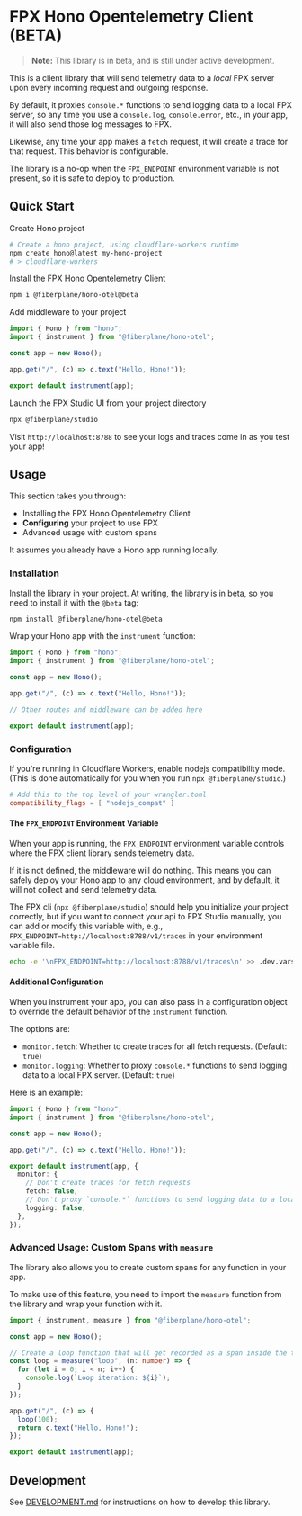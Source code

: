 # FPX Hono Opentelemetry Client (BETA)

> **Note:** This library is in beta, and is still under active development.

This is a client library that will send telemetry data to a *local* FPX server upon every incoming request and outgoing response.

By default, it proxies `console.*` functions to send logging data to a local FPX server, 
so any time you use a `console.log`, `console.error`, etc., in your app, it will also send those log messages to FPX.

Likewise, any time your app makes a `fetch` request, it will create a trace for that request. This behavior is configurable.

The library is a no-op when the `FPX_ENDPOINT` environment variable is not present, so it is safe to deploy to production.

## Quick Start

Create Hono project
```sh
# Create a hono project, using cloudflare-workers runtime
npm create hono@latest my-hono-project
# > cloudflare-workers
```

Install the FPX Hono Opentelemetry Client

```sh
npm i @fiberplane/hono-otel@beta
```

Add middleware to your project

```ts
import { Hono } from "hono";
import { instrument } from "@fiberplane/hono-otel";

const app = new Hono();

app.get("/", (c) => c.text("Hello, Hono!"));

export default instrument(app);
```

Launch the FPX Studio UI from your project directory

```sh
npx @fiberplane/studio
```

Visit `http://localhost:8788` to see your logs and traces come in as you test your app!

## Usage

This section takes you through:

- Installing the FPX Hono Opentelemetry Client
- **Configuring** your project to use FPX
- Advanced usage with custom spans

It assumes you already have a Hono app running locally.

### Installation

Install the library in your project. At writing, the library is in beta, so you need to install it with the `@beta` tag:

```bash
npm install @fiberplane/hono-otel@beta
```

Wrap your Hono app with the `instrument` function:

```typescript
import { Hono } from "hono";
import { instrument } from "@fiberplane/hono-otel";

const app = new Hono();

app.get("/", (c) => c.text("Hello, Hono!"));

// Other routes and middleware can be added here

export default instrument(app);
```

### Configuration

If you're running in Cloudflare Workers, enable nodejs compatibility mode. (This is done automatically for you when you run `npx @fiberplane/studio`.)

```toml
# Add this to the top level of your wrangler.toml
compatibility_flags = [ "nodejs_compat" ]
```

#### The `FPX_ENDPOINT` Environment Variable

When your app is running, the `FPX_ENDPOINT` environment variable controls where the FPX client library sends telemetry data.

If it is not defined, the middleware will do nothing. This means you can safely deploy your Hono app to any cloud environment, and by default, it will not collect and send telemetry data.

The FPX cli (`npx @fiberplane/studio`) should help you initialize your project correctly, but if you want to connect your api to FPX Studio manually, you can add or modify this variable with, e.g., `FPX_ENDPOINT=http://localhost:8788/v1/traces` in your environment variable file.

```sh
echo -e '\nFPX_ENDPOINT=http://localhost:8788/v1/traces\n' >> .dev.vars
```

#### Additional Configuration

When you instrument your app, you can also pass in a configuration object to override the default behavior of the `instrument` function.

The options are:

- `monitor.fetch`: Whether to create traces for all fetch requests. (Default: `true`)
- `monitor.logging`: Whether to proxy `console.*` functions to send logging data to a local FPX server. (Default: `true`)

Here is an example:

```typescript
import { Hono } from "hono";
import { instrument } from "@fiberplane/hono-otel";

const app = new Hono();

app.get("/", (c) => c.text("Hello, Hono!"));

export default instrument(app, {
  monitor: {
    // Don't create traces for fetch requests
    fetch: false,
    // Don't proxy `console.*` functions to send logging data to a local FPX server
    logging: false,
  },
});
```

### Advanced Usage: Custom Spans with `measure`

The library also allows you to create custom spans for any function in your app.

To make use of this feature, you need to import the `measure` function from the library and wrap your function with it.

```typescript
import { instrument, measure } from "@fiberplane/hono-otel";

const app = new Hono();

// Create a loop function that will get recorded as a span inside the trace for a incoming given request
const loop = measure("loop", (n: number) => {
  for (let i = 0; i < n; i++) {
    console.log(`Loop iteration: ${i}`);
  }
});

app.get("/", (c) => {
  loop(100);
  return c.text("Hello, Hono!");
});

export default instrument(app);
```

## Development

See [DEVELOPMENT.md](./DEVELOPMENT.md) for instructions on how to develop this library.